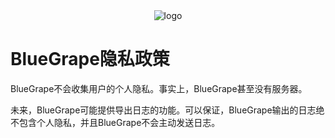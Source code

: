 <div align="center"><img src="https://gitee.com/cyrxdzj/BlueGrape/raw/master/icon/logo.png" alt="logo"></div>

# BlueGrape隐私政策

BlueGrape不会收集用户的个人隐私。事实上，BlueGrape甚至没有服务器。

未来，BlueGrape可能提供导出日志的功能。可以保证，BlueGrape输出的日志绝不包含个人隐私，并且BlueGrape不会主动发送日志。
